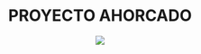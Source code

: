 <h1 align= center>PROYECTO AHORCADO</h1>
<p align = center><img src = ![image](https://github.com/GetToated/Proyecto2024/assets/150018744/30941cb2-f603-4f68-9050-8e50876f5169)></p>

 >
